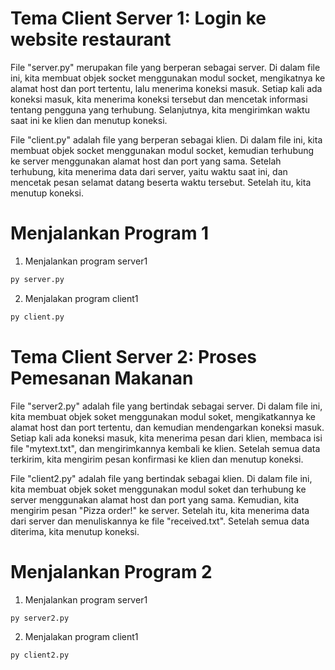 # Tema Client Server 1: Login ke website restaurant

File "server.py" merupakan file yang berperan sebagai server. Di dalam file ini, kita membuat objek socket menggunakan modul socket, mengikatnya ke alamat host dan port tertentu, lalu menerima koneksi masuk. Setiap kali ada koneksi masuk, kita menerima koneksi tersebut dan mencetak informasi tentang pengguna yang terhubung. Selanjutnya, kita mengirimkan waktu saat ini ke klien dan menutup koneksi.

File "client.py" adalah file yang berperan sebagai klien. Di dalam file ini, kita membuat objek socket menggunakan modul socket, kemudian terhubung ke server menggunakan alamat host dan port yang sama. Setelah terhubung, kita menerima data dari server, yaitu waktu saat ini, dan mencetak pesan selamat datang beserta waktu tersebut. Setelah itu, kita menutup koneksi.

# Menjalankan Program 1

1. Menjalankan program server1
```python
py server.py
```


2. Menjalakan program client1
```python
py client.py
```



# Tema Client Server 2: Proses Pemesanan Makanan

File "server2.py" adalah file yang bertindak sebagai server. Di dalam file ini, kita membuat objek soket menggunakan modul soket, mengikatkannya ke alamat host dan port tertentu, dan kemudian mendengarkan koneksi masuk. Setiap kali ada koneksi masuk, kita menerima pesan dari klien, membaca isi file "mytext.txt", dan mengirimkannya kembali ke klien. Setelah semua data terkirim, kita mengirim pesan konfirmasi ke klien dan menutup koneksi.

File "client2.py" adalah file yang bertindak sebagai klien. Di dalam file ini, kita membuat objek soket menggunakan modul soket dan terhubung ke server menggunakan alamat host dan port yang sama. Kemudian, kita mengirim pesan "Pizza order!" ke server. Setelah itu, kita menerima data dari server dan menuliskannya ke file "received.txt". Setelah semua data diterima, kita menutup koneksi.

# Menjalankan Program 2

1. Menjalankan program server1
```python
py server2.py
```


2. Menjalakan program client1
```python
py client2.py
```

